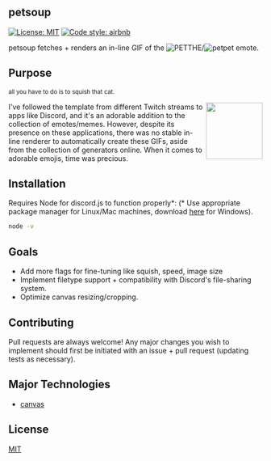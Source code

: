 ## petsoup
 [![License: MIT](https://img.shields.io/badge/License-MIT-yellow.svg)](https://opensource.org/licenses/MIT) [![Code style: airbnb](https://img.shields.io/badge/code%20style-airbnb-lightgrey)](https://airbnb.io/javascript/)
 
petsoup fetches + renders an in-line GIF of the ![PETTHE](https://knowyourmeme.com/memes/pet-the-x-petthe-emotes)/![petpet](https://benisland.neocities.org/petpet/) emote.

## Purpose
<sub>all you have to do is to squish that cat.</sub>

<img align="right" height="112" width="112" src=https://media.discordapp.net/attachments/833450081247952899/836735743358795816/pet.gif>

I've followed the template from different Twitch streams to apps like Discord, and it's an adorable addition to the collection of emotes/memes. However, despite its
presence on these applications, there was no stable in-line renderer to automatically create these GIFs, aside from the collection of generators online. When it comes to adorable emojis,
time was precious.

## Installation

Requires Node for discord.js to function properly*:
(* Use appropriate package manager for Linux/Mac machines, download [here](https://nodejs.org/en/download/) for Windows).

```bash
node -v
```

## Goals

- Add more flags for fine-tuning like squish, speed, image size
- Implement filetype support + compatibility with Discord's file-sharing system.
- Optimize canvas resizing/cropping.


## Contributing
Pull requests are always welcome! Any major changes you wish to implement should first be initiated with an issue + pull request (updating tests as necessary).

## Major Technologies
- [canvas](https://developer.mozilla.org/en-US/docs/Web/API/Canvas_API)

## License
[MIT](https://choosealicense.com/licenses/mit/)

